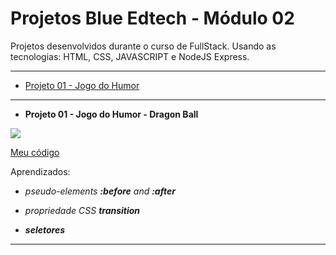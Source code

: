 # Projetos Blue Edtech - Módulo 02

Projetos desenvolvidos durante o curso de FullStack.
Usando as tecnologias: HTML, CSS, JAVASCRIPT e NodeJS Express.

---
* [Projeto 01 - Jogo do Humor](#id01)

--- 

- **Projeto 01 - Jogo do Humor - Dragon Ball** <a name="id01"></a>

![](dia_1/dia1.gif)

[Meu código]([https://github.com/bfloriano/Desafio30diasCSS/tree/master/dia_1](https://github.com/Thais-Mont/projetos-blue-edtech-mod02/tree/master/Projeto%201%20-%20Jogo%20do%20Humor))


Aprendizados:

* *pseudo-elements **:before** and **:after***

* *propriedade CSS **transition***

* ***seletores***

--- 

